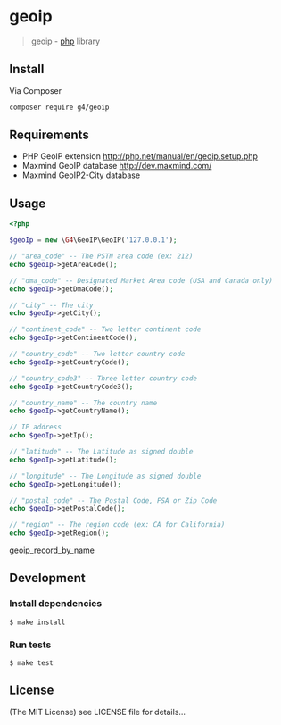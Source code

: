 geoip
======

> geoip - [php](http://php.net) library

## Install
Via Composer

```sh
composer require g4/geoip
```
## Requirements

* PHP GeoIP extension http://php.net/manual/en/geoip.setup.php
* Maxmind GeoIP database http://dev.maxmind.com/
* Maxmind GeoIP2-City database
## Usage

``` php
<?php

$geoIp = new \G4\GeoIP\GeoIP('127.0.0.1');

// "area_code" -- The PSTN area code (ex: 212)
echo $geoIp->getAreaCode();

// "dma_code" -- Designated Market Area code (USA and Canada only)
echo $geoIp->getDmaCode();

// "city" -- The city
echo $geoIp->getCity();

// "continent_code" -- Two letter continent code
echo $geoIp->getContinentCode();

// "country_code" -- Two letter country code
echo $geoIp->getCountryCode();

// "country_code3" -- Three letter country code
echo $geoIp->getCountryCode3();

// "country_name" -- The country name
echo $geoIp->getCountryName();

// IP address
echo $geoIp->getIp();

// "latitude" -- The Latitude as signed double
echo $geoIp->getLatitude();

// "longitude" -- The Longitude as signed double
echo $geoIp->getLongitude();

// "postal_code" -- The Postal Code, FSA or Zip Code
echo $geoIp->getPostalCode();

// "region" -- The region code (ex: CA for California)
echo $geoIp->getRegion();

```

[geoip_record_by_name](http://php.net/manual/en/function.geoip-record-by-name.php)

## Development

### Install dependencies

    $ make install

### Run tests

    $ make test

## License

(The MIT License)
see LICENSE file for details...
